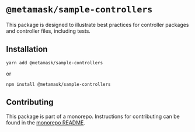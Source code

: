 # `@metamask/sample-controllers`

This package is designed to illustrate best practices for controller packages and controller files, including tests.

## Installation

`yarn add @metamask/sample-controllers`

or

`npm install @metamask/sample-controllers`

## Contributing

This package is part of a monorepo. Instructions for contributing can be found in the [monorepo README](https://github.com/MetaMask/core#readme).
